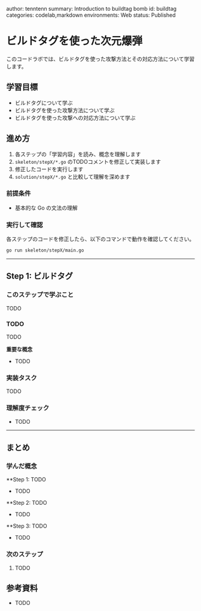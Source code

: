 author: tenntenn
summary: Introduction to buildtag bomb
id: buildtag
categories: codelab,markdown
environments: Web
status: Published

# ビルドタグを使った次元爆弾

このコードラボでは、ビルドタグを使った攻撃方法とその対応方法について学習します。

## 学習目標

- ビルドタグについて学ぶ
- ビルドタグを使った攻撃方法について学ぶ
- ビルドタグを使った攻撃への対応方法について学ぶ

## 進め方

1. 各ステップの「学習内容」を読み、概念を理解します
2. `skeleton/stepX/*.go` のTODOコメントを修正して実装します
3. 修正したコードを実行します
4. `solution/stepX/*.go` と比較して理解を深めます

### 前提条件

- 基本的な Go の文法の理解

### 実行して確認

各ステップのコードを修正したら、以下のコマンドで動作を確認してください。

```bash
go run skeleton/stepX/main.go
```

---

## Step 1: ビルドタグ

### このステップで学ぶこと

TODO

### TODO

TODO

**重要な概念**

- TODO

### 実装タスク

TODO

### 理解度チェック

- TODO

---

## まとめ

### 学んだ概念

**Step 1: TODO

- TODO

**Step 2: TODO

- TODO

**Step 3: TODO

- TODO

### 次のステップ

1. TODO

## 参考資料

- TODO
